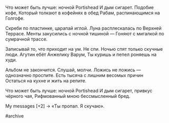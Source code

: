 Что может быть лучше: ночной Portishead
И дым сигарет. Подобие кофе,
Который толкают в кофейнях в обед
Рабам, распинающимся на Голгофе.

Скреби по пластинке, царапай иглой.
Луна расплескалась по Верхней Террасе.
Менты закусились с ночной тишиной —
Гоняют с мигалкой по сумрачной трассе.

Записывай то, что приходит на ум.
Не спи. Ночью спят только скучные люди.
Агутин ебёт Анжелику Варум,
Ты куришь и пепел роняешь на худи.

Альбом не закончится. Слушай, молчи.
Ложись не ложись — однозначно проспите.
Есть тысяча с лишним весомых причин  
Остаться на кухне и жить на репите.

Что может быть лучше: ночной Portishead
И дым сигарет, привкус чёрного чая,
Рифмованный мною бессмысленный бред.

My messages [+2] → «Ты пропал. Я скучаю».

#archive